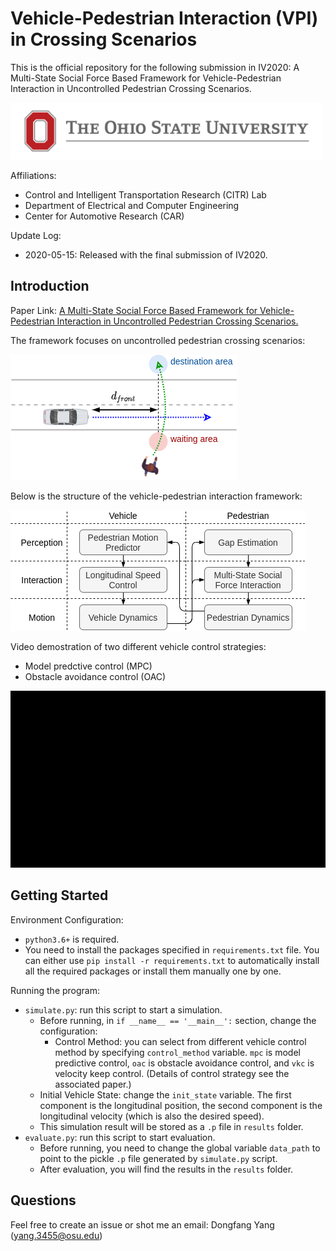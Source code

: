 # Vehicle-Pedestrian Interaction (VPI) in Crossing Scenarios
This is the official repository for the following submission in IV2020: A Multi-State Social Force Based Framework for Vehicle-Pedestrian Interaction in Uncontrolled Pedestrian Crossing Scenarios.

<img src="repo_media/osu-logo.jpg" width="500">

Affiliations:
- Control and Intelligent Transportation Research (CITR) Lab
- Department of Electrical and Computer Engineering
- Center for Automotive Research (CAR)

Update Log:
- 2020-05-15: Released with the final submission of IV2020.

## Introduction

Paper Link: [A Multi-State Social Force Based Framework for Vehicle-Pedestrian Interaction in Uncontrolled Pedestrian Crossing Scenarios.](https://arxiv.org/abs/2005.07769)

The framework focuses on uncontrolled pedestrian crossing scenarios:

![scenario](repo_media/scenario.png)

Below is the structure of the vehicle-pedestrian interaction framework:

![framework](repo_media/framework.png)

Video demostration of two different vehicle control strategies:
- Model predctive control (MPC)
- Obstacle avoidance control (OAC)

<!-- <video width="320" height="240" controls>
  <source src="repo_media/video_sim_mpc.mp4" type="video/mp4">
Your browser does not support the video tag.
</video> -->

[![Demo CountPages alpha](repo_media/video.gif)](https://youtu.be/PDsNBEVrVhw)


<!-- Plots of a simulation example using MPC:

![scene](repo_media/sim_scene.png)

State evolution of the above simulation example:

![data](repo_media/sim_data.png) -->

<!-- <img src="repo_media/sim_scene.png" width="600">
<img src="repo_media/sim_data.png" width="600"> -->

## Getting Started

Environment Configuration:
- `python3.6+` is required.
- You need to install the packages specified in `requirements.txt` file. You can either use `pip install -r requirements.txt` to automatically install all the required packages or install them manually one by one.

Running the program:
- `simulate.py`: run this script to start a simulation.
  - Before running, in `if __name__ == '__main__':` section, change the configuration:
    - Control Method: you can select from different vehicle control method by specifying `control_method` variable. `mpc` is model predictive control, `oac` is obstacle avoidance control, and `vkc` is velocity keep control. (Details of control strategy see the associated paper.)
  - Initial Vehicle State: change the `init_state` variable. The first component is the longitudinal position, the second component is the longitudinal velocity (which is also the desired speed).
  - This simulation result will be stored as a `.p` file in `results` folder.
- `evaluate.py`: run this script to start evaluation.
  - Before running, you need to change the global variable `data_path` to point to the pickle `.p` file generated by `simulate.py` script.
  - After evaluation, you will find the results in the `results` folder.

## Questions

Feel free to create an issue or shot me an email: Dongfang Yang (yang.3455@osu.edu)
